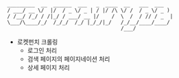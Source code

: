 ```text
_________  __  ______  ___   _  ____  __   ___  ___
/ ___/ __ \/  |/  / _ \/ _ | / |/ /\ \/ /  / _ \/ _ )
/ /__/ /_/ / /|_/ / ___/ __ |/    /  \  /  / // / _  |
\___/\____/_/  /_/_/  /_/ |_/_/|_/   /_/__/____/____/
                                     /___/
```

- 로켓펀치 크롤링
  - 로그인 처리
  - 검색 페이지의 페이지네이션 처리
  - 상세 페이지 처리
